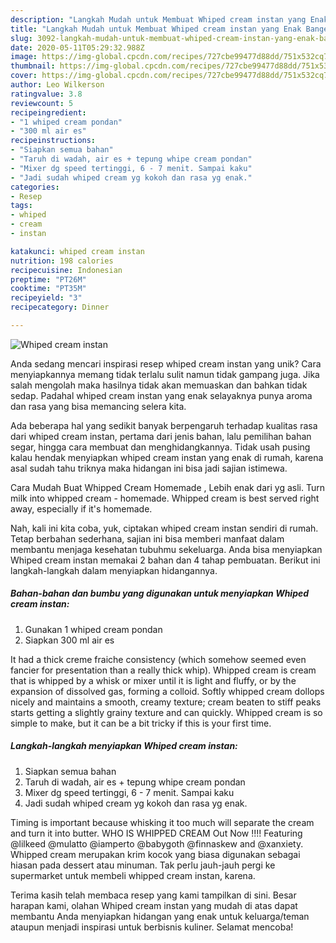 ```yaml
---
description: "Langkah Mudah untuk Membuat Whiped cream instan yang Enak Banget"
title: "Langkah Mudah untuk Membuat Whiped cream instan yang Enak Banget"
slug: 3092-langkah-mudah-untuk-membuat-whiped-cream-instan-yang-enak-banget
date: 2020-05-11T05:29:32.988Z
image: https://img-global.cpcdn.com/recipes/727cbe99477d88dd/751x532cq70/whiped-cream-instan-foto-resep-utama.jpg
thumbnail: https://img-global.cpcdn.com/recipes/727cbe99477d88dd/751x532cq70/whiped-cream-instan-foto-resep-utama.jpg
cover: https://img-global.cpcdn.com/recipes/727cbe99477d88dd/751x532cq70/whiped-cream-instan-foto-resep-utama.jpg
author: Leo Wilkerson
ratingvalue: 3.8
reviewcount: 5
recipeingredient:
- "1 whiped cream pondan"
- "300 ml air es"
recipeinstructions:
- "Siapkan semua bahan"
- "Taruh di wadah, air es + tepung whipe cream pondan"
- "Mixer dg speed tertinggi, 6 - 7 menit. Sampai kaku"
- "Jadi sudah whiped cream yg kokoh dan rasa yg enak."
categories:
- Resep
tags:
- whiped
- cream
- instan

katakunci: whiped cream instan 
nutrition: 198 calories
recipecuisine: Indonesian
preptime: "PT26M"
cooktime: "PT35M"
recipeyield: "3"
recipecategory: Dinner

---
```



![Whiped cream instan](https://img-global.cpcdn.com/recipes/727cbe99477d88dd/751x532cq70/whiped-cream-instan-foto-resep-utama.jpg)

Anda sedang mencari inspirasi resep whiped cream instan yang unik? Cara menyiapkannya memang tidak terlalu sulit namun tidak gampang juga. Jika salah mengolah maka hasilnya tidak akan memuaskan dan bahkan tidak sedap. Padahal whiped cream instan yang enak selayaknya punya aroma dan rasa yang bisa memancing selera kita.

Ada beberapa hal yang sedikit banyak berpengaruh terhadap kualitas rasa dari whiped cream instan, pertama dari jenis bahan, lalu pemilihan bahan segar, hingga cara membuat dan menghidangkannya. Tidak usah pusing kalau hendak menyiapkan whiped cream instan yang enak di rumah, karena asal sudah tahu triknya maka hidangan ini bisa jadi sajian istimewa.

Cara Mudah Buat Whipped Cream Homemade , Lebih enak dari yg asli. Turn milk into whipped cream - homemade. Whipped cream is best served right away, especially if it&#39;s homemade.


Nah, kali ini kita coba, yuk, ciptakan whiped cream instan sendiri di rumah. Tetap berbahan sederhana, sajian ini bisa memberi manfaat dalam membantu menjaga kesehatan tubuhmu sekeluarga. Anda bisa menyiapkan Whiped cream instan memakai 2 bahan dan 4 tahap pembuatan. Berikut ini langkah-langkah dalam menyiapkan hidangannya.

<!--inarticleads1-->

##### Bahan-bahan dan bumbu yang digunakan untuk menyiapkan Whiped cream instan:

1. Gunakan 1 whiped cream pondan
1. Siapkan 300 ml air es


It had a thick creme fraiche consistency (which somehow seemed even fancier for presentation than a really thick whip). Whipped cream is cream that is whipped by a whisk or mixer until it is light and fluffy, or by the expansion of dissolved gas, forming a colloid. Softly whipped cream dollops nicely and maintains a smooth, creamy texture; cream beaten to stiff peaks starts getting a slightly grainy texture and can quickly. Whipped cream is so simple to make, but it can be a bit tricky if this is your first time. 

<!--inarticleads2-->

##### Langkah-langkah menyiapkan Whiped cream instan:

1. Siapkan semua bahan
1. Taruh di wadah, air es + tepung whipe cream pondan
1. Mixer dg speed tertinggi, 6 - 7 menit. Sampai kaku
1. Jadi sudah whiped cream yg kokoh dan rasa yg enak.


Timing is important because whisking it too much will separate the cream and turn it into butter. WHO IS WHIPPED CREAM Out Now !!!! Featuring @lilkeed @mulatto @iamperto @babygoth @finnaskew and @xanxiety. Whipped cream merupakan krim kocok yang biasa digunakan sebagai hiasan pada dessert atau minuman. Tak perlu jauh-jauh pergi ke supermarket untuk membeli whipped cream instan, karena. 

Terima kasih telah membaca resep yang kami tampilkan di sini. Besar harapan kami, olahan Whiped cream instan yang mudah di atas dapat membantu Anda menyiapkan hidangan yang enak untuk keluarga/teman ataupun menjadi inspirasi untuk berbisnis kuliner. Selamat mencoba!
